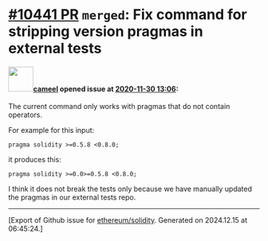 # [\#10441 PR](https://github.com/ethereum/solidity/pull/10441) `merged`: Fix command for stripping version pragmas in external tests

#### <img src="https://avatars.githubusercontent.com/u/137030?v=4" width="50">[cameel](https://github.com/cameel) opened issue at [2020-11-30 13:06](https://github.com/ethereum/solidity/pull/10441):

The current command only works with pragmas that do not contain operators.

For example for this input:
```solidity
pragma solidity >=0.5.8 <0.8.0;
```
it produces this:
```solidity
pragma solidity >=0.0>=0.5.8 <0.8.0;
```

I think it does not break the tests only because we have manually updated the pragmas in our external tests repo.




-------------------------------------------------------------------------------



[Export of Github issue for [ethereum/solidity](https://github.com/ethereum/solidity). Generated on 2024.12.15 at 06:45:24.]
